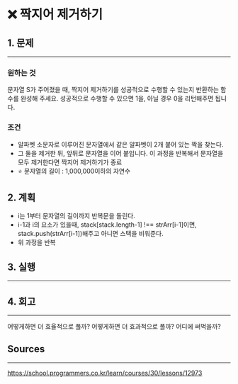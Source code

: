 # ❌ 짝지어 제거하기

## 1. 문제

---

### 원하는 것

문자열 S가 주어졌을 때, 짝지어 제거하기를 성공적으로 수행할 수 있는지 반환하는 함수를 완성해 주세요. 성공적으로 수행할 수 있으면 1을, 아닐 경우 0을 리턴해주면 됩니다.

### 조건

- 알파벳 소문자로 이루어진 문자열에서 같은 알파벳이 2개 붙어 있는 짝을 찾는다.
- 그 둘을 제거한 뒤, 앞뒤로 문자열을 이어 붙입니다. 이 과정을 반복해서 문자열을 모두 제거한다면 짝지어 제거하기가 종료
- ⭐️ 문자열의 길이 : 1,000,000이하의 자연수

## 2. 계획

- i는 1부터 문자열의 길이까지 반복문을 돌린다.
- i-1과 i의 요소가 있을때, stack[stack.length-1] !== strArr[i-1]이면, stack.push(strArr[i-1])해주고 아니면 스택을 비워준다.
- 위 과정을 반복

## 3. 실행

---

## 4. 회고

---

어떻게하면 더 효율적으로 풀까?
어떻게하면 더 효과적으로 풀까?
어디에 써먹을까?

## Sources

---

https://school.programmers.co.kr/learn/courses/30/lessons/12973
